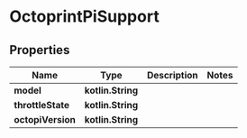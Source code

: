 
# OctoprintPiSupport

## Properties
Name | Type | Description | Notes
------------ | ------------- | ------------- | -------------
**model** | **kotlin.String** |  | 
**throttleState** | **kotlin.String** |  | 
**octopiVersion** | **kotlin.String** |  | 



